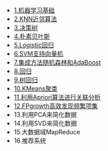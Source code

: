 * [1.机器学习基础](md/机器学习基础.md)
* [2.KNN近邻算法](md/KNN近邻算法.md)
* [3.决策树](md/决策树.md)
* [4.朴素贝叶斯](md/朴素贝叶斯.md)
* [5.Logistic回归]()
* [6.SVM支持向量机]()
* [7.集成方法随机森林和AdaBoost]()
* [8.回归]()
* [9.树回归]()
* [10.KMeans聚类]()
* [11.利用Apriori算法进行关联分析]()
* [12.FPgrowth高效发现频繁项集]()
* 13.利用PCA来简化数据
* 14.利用SVD来简化数据
* 15.大数据域MapReduce
* 16.推荐系统
